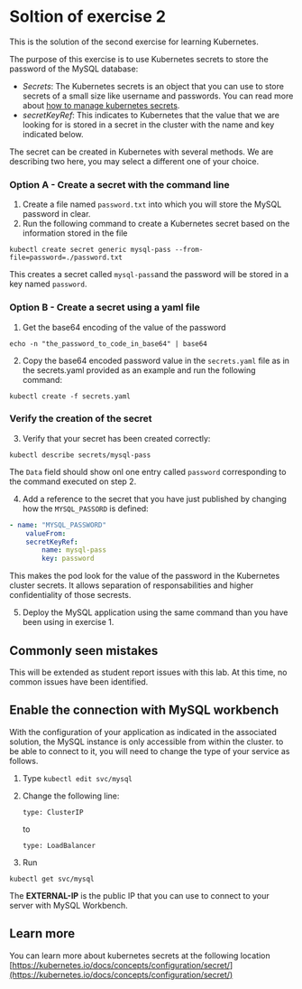 # Soltion of exercise 2 #
This is the solution of the second exercise for learning Kubernetes. 

The purpose of this exercise is to use Kubernetes secrets to store the password of the MySQL database:
- *Secrets*: The Kubernetes secrets is an object that you can use to store secrets of a small size like username and passwords. You can read more about [how to manage kubernetes secrets](https://kubernetes.io/docs/concepts/configuration/secret/).
- *secretKeyRef*: This indicates to Kubernetes that the value that we are looking for is stored in a secret in the cluster with the name and key indicated below. 

The secret can be created in Kubernetes with several methods. We are describing two here, you may select a different one of your choice.

### Option A - Create a secret with the command line ###
1. Create a file named ```password.txt``` into which you will store the MySQL password in clear.
2. Run the following command to create a Kubernetes secret based on the information stored in the file

```kubectl create secret generic mysql-pass --from-file=password=./password.txt```

This creates a secret called ```mysql-pass```and the password will be stored in a key named ```password```.

### Option B - Create a secret using a yaml file ###
1. Get the base64 encoding of the value of the password

```echo -n "the_password_to_code_in_base64" | base64```

2. Copy the base64 encoded password value in the ```secrets.yaml``` file as in the secrets.yaml provided as an example and run the following command: 

```kubectl create -f secrets.yaml```

### Verify the creation of the secret ### 

3. Verify that your secret has been created correctly: 

```kubectl describe secrets/mysql-pass```

The ```Data``` field should show onl one entry called ```password``` corresponding to the command executed on step 2.

4. Add a reference to the secret that you have just published by changing how the ```MYSQL_PASSORD``` is defined: 

```yaml
- name: "MYSQL_PASSWORD"
    valueFrom:
    secretKeyRef:
        name: mysql-pass
        key: password
```

This makes the pod look for the value of the password in the Kubernetes cluster secrets. It allows separation of responsabilities and higher confidentiality of those secrests.

5. Deploy the MySQL application using the same command than you have been using in exercise 1. 


## Commonly seen mistakes ## 

This will be extended as student report issues with this lab. At this time, no common issues have been identified.

## Enable the connection with MySQL workbench ##
With the configuration of your application as indicated in the associated solution, the MySQL instance is only accessible from within the cluster. to be able to connect to it, you will need to change the type of your service as follows.

1. Type 
```kubectl edit svc/mysql ```

2. Change the following line:

    ```type: ClusterIP``` 

    to
    
    ```type: LoadBalancer```

3. Run 

```kubectl get svc/mysql```

The **EXTERNAL-IP** is the public IP that you can use to connect to your server with MySQL Workbench.


## Learn more ##

You can learn more about kubernetes secrets at the following location [https://kubernetes.io/docs/concepts/configuration/secret/](https://kubernetes.io/docs/concepts/configuration/secret/)

